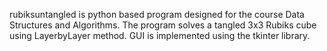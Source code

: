 rubiksuntangled is python based program designed for the course Data Structures and Algorithms.
The program solves a tangled 3x3 Rubiks cube using LayerbyLayer method.
GUI is implemented using the tkinter library.